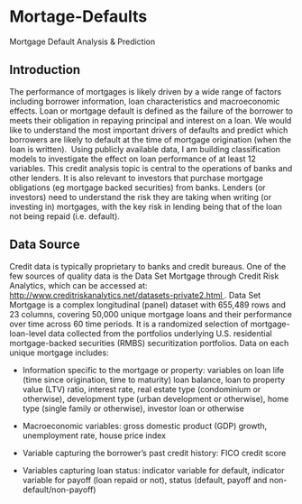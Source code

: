# Mortage-Defaults
Mortgage Default Analysis &amp; Prediction


## Introduction

The performance of mortgages is likely driven by a wide range of factors including borrower information, loan characteristics and macroeconomic effects. Loan or mortgage default is defined as the failure of the borrower to meets their obligation in repaying principal and interest on a loan. We would like to understand the most important drivers of defaults and predict which borrowers are likely to default at the time of mortgage origination (when the loan is written). 
Using publicly available data, I am building classification models to investigate the effect on loan performance of at least 12 variables. This credit analysis topic is central to the operations of banks and other lenders. It is also relevant to investors that purchase mortgage obligations (eg mortgage backed securities) from banks. Lenders (or investors) need to understand the risk they are taking when writing (or investing in) mortgages, with the key risk in lending being that of the loan not being repaid (i.e. default). 



## Data Source 

Credit data is typically proprietary to banks and credit bureaus. One of the few sources of quality data is the Data Set Mortgage through Credit Risk Analytics, which can be accessed at: http://www.creditriskanalytics.net/datasets-private2.html .
Data Set Mortgage is a complex longitudinal (panel) dataset with 655,489 rows and 23 columns, covering 50,000 unique mortgage loans and their performance over time across 60 time periods. It is a randomized selection of mortgage-loan-level data collected from the portfolios underlying U.S. residential mortgage-backed securities (RMBS) securitization portfolios. Data on each unique mortgage includes: 

- Information specific to the mortgage or property: variables on loan life (time since origination, time to maturity) loan balance, loan to property value (LTV) ratio, interest rate, real estate type (condominium or otherwise), development type (urban development or otherwise), home type (single family or otherwise), investor loan or otherwise 

- Macroeconomic variables: gross domestic product (GDP) growth, unemployment rate, house price index 

- Variable capturing the borrower’s past credit history: FICO credit score 

- Variables capturing loan status: indicator variable for default, indicator variable for payoff (loan repaid or not), status (default, payoff and non-default/non-payoff) 
